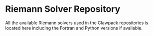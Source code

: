 Riemann Solver Repository
=========================

All the available Riemann solvers used in the Clawpack repositories is located
here including the Fortran and Python versions if available.
